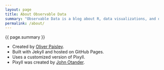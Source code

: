 ```yaml
---
layout: page
title: About Observable Data
summary: "Observable Data is a blog about R, data visualizations, and data science."
permalink: /about/
---
```


{{ page.summary }}

* Created by [Oliver Paisley](/about-me/). <a class="fa fa-twitter" href="https://twitter.com/{{ site.twitter_username }}" style="border: none"></a>
* Built with Jekyll and hosted on GitHub Pages.
* Uses a customized version of Pixyll.
* Pixyll was created by [John Otander](http://johnotander.com). <a class="fa fa-twitter" href="https://twitter.com/4lpine" style="border: none"></a>
